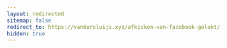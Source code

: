 ```yaml
---
layout: redirected
sitemap: false
redirect_to: https://vandersluijs.xyz/afkicken-van-facebook-gelukt/
hidden: true
---
```

